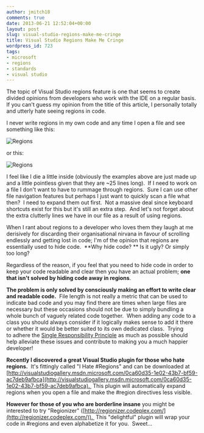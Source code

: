 ```yaml
---
author: jmitch18
comments: true
date: 2013-06-21 12:52:04+00:00
layout: post
slug: visual-studio-regions-make-me-cringe
title: Visual Studio Regions Make Me Cringe
wordpress_id: 723
tags:
- microsoft
- regions
- standards
- visual studio
---
```


The topic of Visual Studio regions feature is one that seems to create divided opinions from developers who work with the IDE on a regular basis.  If you can't guess my opinion from the title of this article, I personally totally and utterly hate seeing regions in code.

<!-- more -->

I never write regions in my own code and any time I open a file and see something like this:

![Regions](http://i1288.photobucket.com/albums/b495/jmitch181/regions_zps14c63d6d.png)

or this:

![Regions](http://i1288.photobucket.com/albums/b495/jmitch181/regions2_zpsefc5ba3e.png)

I feel like I die a little inside (obviously the examples above are just made up and a little pointless given that they are ~25 lines long).  If I need to work on a file I don't want to have to rummage through regions.  Sure I can use other file navigation features but perhaps I just want to quickly scan a file what then?  I need to expand them out first.  Not a massive deal since keyboard shortcuts exist for this but it's still an extra step.  And let's not forget about the extra clutterly lines we have in our file as a result of using regions.

When I rant about regions to a developer who loves them they laugh at me derisively for discarding their organisational nirvana in favour of scrolling endlessly and getting lost in code; I'm of the opinion that regions are essentially used to hide code.  **Why hide code? ** Is it ugly? Or simply too long?

Regardless of the reason, if you feel that you need to hide code in order to keep your code readable and clear then you have an actual problem; **one that isn't solved by hiding code away in regions**.

**The problem is only solved by consciously making an effort to write clear and readable code.**  File length is not really a metric that can be used to indicate bad code and you may find there are times when large files are necessary but these occasions should not be due to simply bundling a whole bunch of vaguely related code together.  When adding any code to a class you should always consider if it logically makes sense to add it there or whether it would be better suited to its own dedicated class.  Trying to adhere the [Single Responsibility Principle](http://en.wikipedia.org/wiki/Single_responsibility_principle) as much as possible should help alleviate these issues and contribute to making you a much happier developer!

**Recently I discovered a great Visual Studio plugin for those who hate regions.**  It's fittingly called "I Hate #Regions" and can be downloaded at [http://visualstudiogallery.msdn.microsoft.com/0ca60d35-1e02-43b7-bf59-ac7deb9afbca](http://visualstudiogallery.msdn.microsoft.com/0ca60d35-1e02-43b7-bf59-ac7deb9afbca).  This plugin will automatically expand regions when you open a file and make the #region directives less visible.

**However for those of you who are borderline insane** you might be interested to try "Regionizer" ([http://regionizer.codeplex.com/](http://regionizer.codeplex.com/)).  This "delightful" plugin will wrap your code in #regions and even alphabetize it for you.  Sweet...







